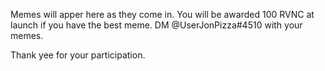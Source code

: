 Memes will apper here as they come in. You will be awarded 100 RVNC at launch if you have the best meme. DM @UserJonPizza#4510 with your memes.

Thank yee for your participation.
